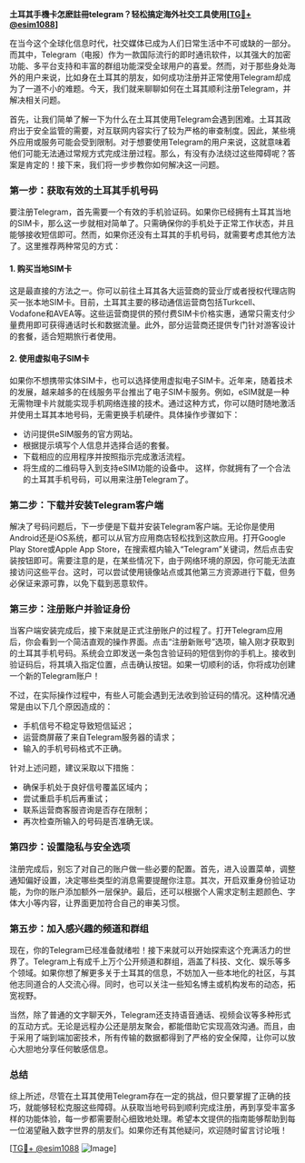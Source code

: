 **土耳其手機卡怎麽註冊telegram？轻松搞定海外社交工具使用[[TG💪+ @esim1088](https://t.me/s/esim1088)]**

在当今这个全球化信息时代，社交媒体已成为人们日常生活中不可或缺的一部分。而其中，Telegram（电报）作为一款国际流行的即时通讯软件，以其强大的加密功能、多平台支持和丰富的群组功能深受全球用户的喜爱。然而，对于那些身处海外的用户来说，比如身在土耳其的朋友，如何成功注册并正常使用Telegram却成为了一道不小的难题。今天，我们就来聊聊如何在土耳其顺利注册Telegram，并解决相关问题。

首先，让我们简单了解一下为什么在土耳其使用Telegram会遇到困难。土耳其政府出于安全监管的需要，对互联网内容实行了较为严格的审查制度。因此，某些境外应用或服务可能会受到限制。对于想要使用Telegram的用户来说，这就意味着他们可能无法通过常规方式完成注册过程。那么，有没有办法绕过这些障碍呢？答案是肯定的！接下来，我们将一步步教你如何解决这一问题。

### 第一步：获取有效的土耳其手机号码

要注册Telegram，首先需要一个有效的手机验证码。如果你已经拥有土耳其当地的SIM卡，那么这一步就相对简单了。只需确保你的手机处于正常工作状态，并且能够接收短信即可。然而，如果你还没有土耳其的手机号码，就需要考虑其他方法了。这里推荐两种常见的方式：

#### 1. 购买当地SIM卡
这是最直接的方法之一。你可以前往土耳其各大运营商的营业厅或者授权代理店购买一张本地SIM卡。目前，土耳其主要的移动通信运营商包括Turkcell、Vodafone和AVEA等。这些运营商提供的预付费SIM卡价格实惠，通常只需支付少量费用即可获得通话时长和数据流量。此外，部分运营商还提供专门针对游客设计的套餐，适合短期旅行者使用。

#### 2. 使用虚拟电子SIM卡
如果你不想携带实体SIM卡，也可以选择使用虚拟电子SIM卡。近年来，随着技术的发展，越来越多的在线服务平台推出了电子SIM卡服务。例如，eSIM就是一种无需物理卡片就能实现手机网络连接的技术。通过这种方式，你可以随时随地激活并使用土耳其本地号码，无需更换手机硬件。具体操作步骤如下：
- 访问提供eSIM服务的官方网站。
- 根据提示填写个人信息并选择合适的套餐。
- 下载相应的应用程序并按照指示完成激活流程。
- 将生成的二维码导入到支持eSIM功能的设备中。
这样，你就拥有了一个合法的土耳其手机号码，可以用来注册Telegram了。

### 第二步：下载并安装Telegram客户端

解决了号码问题后，下一步便是下载并安装Telegram客户端。无论你是使用Android还是iOS系统，都可以从官方应用商店轻松找到这款应用。打开Google Play Store或Apple App Store，在搜索框内输入“Telegram”关键词，然后点击安装按钮即可。需要注意的是，在某些情况下，由于网络环境的原因，你可能无法直接访问这些平台。这时，可以尝试使用镜像站点或其他第三方资源进行下载，但务必保证来源可靠，以免下载到恶意软件。

### 第三步：注册账户并验证身份

当客户端安装完成后，接下来就是正式注册账户的过程了。打开Telegram应用后，你会看到一个简洁直观的操作界面。点击“注册新账号”选项，输入刚才获取到的土耳其手机号码。系统会立即发送一条包含验证码的短信到你的手机上。接收到验证码后，将其填入指定位置，点击确认按钮。如果一切顺利的话，你将成功创建一个新的Telegram账户！

不过，在实际操作过程中，有些人可能会遇到无法收到验证码的情况。这种情况通常是由以下几个原因造成的：
- 手机信号不稳定导致短信延迟；
- 运营商屏蔽了来自Telegram服务器的请求；
- 输入的手机号码格式不正确。

针对上述问题，建议采取以下措施：
- 确保手机处于良好信号覆盖区域内；
- 尝试重启手机后再重试；
- 联系运营商客服咨询是否存在限制；
- 再次检查所输入的号码是否准确无误。

### 第四步：设置隐私与安全选项

注册完成后，别忘了对自己的账户做一些必要的配置。首先，进入设置菜单，调整通知偏好设置，决定哪些类型的消息需要提醒你注意。其次，开启双重身份验证功能，为你的账户添加额外一层保护。最后，还可以根据个人需求定制主题颜色、字体大小等内容，让界面更加符合自己的审美习惯。

### 第五步：加入感兴趣的频道和群组

现在，你的Telegram已经准备就绪啦！接下来就可以开始探索这个充满活力的世界了。Telegram上有成千上万个公开频道和群组，涵盖了科技、文化、娱乐等多个领域。如果你想了解更多关于土耳其的信息，不妨加入一些本地化的社区，与其他志同道合的人交流心得。同时，也可以关注一些知名博主或机构发布的动态，拓宽视野。

当然，除了普通的文字聊天外，Telegram还支持语音通话、视频会议等多种形式的互动方式。无论是远程办公还是朋友聚会，都能借助它实现高效沟通。而且，由于采用了端到端加密技术，所有传输的数据都得到了严格的安全保障，让你可以放心大胆地分享任何敏感信息。

### 总结

综上所述，尽管在土耳其使用Telegram存在一定的挑战，但只要掌握了正确的技巧，就能够轻松克服这些障碍。从获取当地号码到顺利完成注册，再到享受丰富多样的功能体验，每一步都需要耐心细致地处理。希望本文提供的指南能够帮助到每一位渴望融入数字世界的朋友们。如果你还有其他疑问，欢迎随时留言讨论哦！

[[TG💪+ @esim1088](https://t.me/s/esim1088) ![Image](https://i.postimg.cc/4NQfJmqS/Snipaste-2025-05-13-00-14-12.png)]
